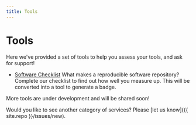 ```yaml
---
title: Tools
---
```


# Tools

Here we've provided a set of tools to help you assess your tools, and ask for support!

 - [Software Checklist](software-checklist/) What makes a reproducible software repository? Complete our checklist to find out how well you measure up. This will be converted into a tool to generate a badge.

More tools are under development and will be shared soon!

Would you like to see another category of services? Please [let us know]({{ site.repo }}/issues/new).
